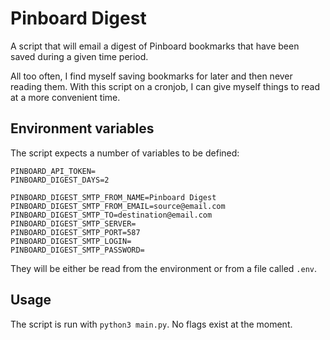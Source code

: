# Pinboard Digest

A script that will email a digest of Pinboard bookmarks that have been saved during a given time period.

All too often, I find myself saving bookmarks for later and then never reading them. With this script on a cronjob, I can give myself things to read at a more convenient time.

## Environment variables

The script expects a number of variables to be defined:

```text
PINBOARD_API_TOKEN=
PINBOARD_DIGEST_DAYS=2

PINBOARD_DIGEST_SMTP_FROM_NAME=Pinboard Digest
PINBOARD_DIGEST_SMTP_FROM_EMAIL=source@email.com
PINBOARD_DIGEST_SMTP_TO=destination@email.com
PINBOARD_DIGEST_SMTP_SERVER=
PINBOARD_DIGEST_SMTP_PORT=587
PINBOARD_DIGEST_SMTP_LOGIN=
PINBOARD_DIGEST_SMTP_PASSWORD=
```

They will be either be read from the environment or from a file called `.env`.

## Usage

The script is run with `python3 main.py`. No flags exist at the moment. 
